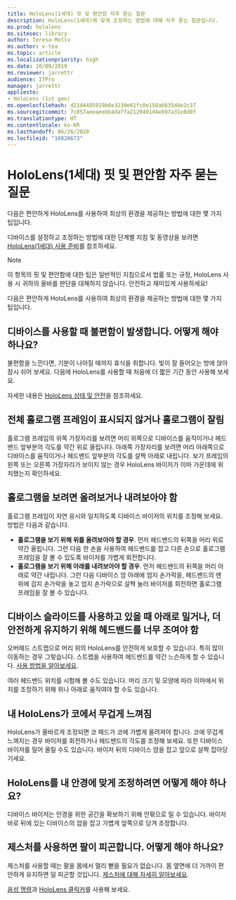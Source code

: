 ```yaml
---
title: HoloLens(1세대) 핏 및 편안함 자주 묻는 질문
description: HoloLens(1세대)에 맞게 조정하는 방법에 대해 자주 묻는 질문입니다.
ms.prod: hololens
ms.sitesec: library
author: Teresa-Motiv
ms.author: v-tea
ms.topic: article
ms.localizationpriority: high
ms.date: 10/09/2019
ms.reviewer: jarrettr
audience: ITPro
manager: jarrettr
appliesto:
- HoloLens (1st gen)
ms.openlocfilehash: d21d4485919b8e3230e61fc0e158a6635d4e2c37
ms.sourcegitcommit: 7c057aeeaeebb4daffa2120491d4e897a31e8d0f
ms.translationtype: HT
ms.contentlocale: ko-KR
ms.lasthandoff: 06/26/2020
ms.locfileid: "10828673"
---
```

# HoloLens(1세대) 핏 및 편안함 자주 묻는 질문

다음은 편안하게 HoloLens를 사용하여 최상의 환경을 제공하는 방법에 대한 몇 가지 팁입니다.

디바이스를 설정하고 조정하는 방법에 대한 단계별 지침 및 동영상을 보려면 [HoloLens(1세대) 사용 준비](hololens1-setup.md)를 참조하세요.

> [!NOTE]
> 이 항목의 핏 및 편안함에 대한 팁은 일반적인 지침으로서 법률 또는 규정, HoloLens 사용 시 귀하의 올바를 판단을 대체하지 않습니다. 안전하고 재미있게 사용하세요!

다음은 편안하게 HoloLens를 사용하여 최상의 환경을 제공하는 방법에 대한 몇 가지 팁입니다.

## 디바이스를 사용할 때 불편함이 발생합니다. 어떻게 해야 하나요?

불편함을 느낀다면, 기분이 나아질 때까지 휴식을 취합니다. 빛이 잘 들어오는 방에 앉아 잠시 쉬어 보세요. 다음에 HoloLens를 사용할 때 처음에 더 짧은 기간 동안 사용해 보세요.

자세한 내용은 [HoloLens 상태 및 안전](https://go.microsoft.com/fwlink/p/?LinkId=746661)을 참조하세요.

## 전체 홀로그램 프레임이 표시되지 않거나 홀로그램이 잘림

홀로그램 프레임의 위쪽 가장자리를 보려면 머리 위쪽으로 디바이스를 움직이거나 헤드밴드 앞부분의 각도를 약간 위로 올립니다. 아래쪽 가장자리를 보려면 머리 아래쪽으로 디바이스를 움직이거나 헤드밴드 앞부분의 각도를 살짝 아래로 내립니다. 보기 프레임의 왼쪽 또는 오른쪽 가장자리가 보이지 않는 경우 HoloLens 바이저가 이마 가운데에 위치했는지 확인하세요.

## 홀로그램을 보려면 올려보거나 내려보아야 함

홀로그램 프레임이 자연 응시와 일치하도록 디바이스 바이저의 위치를 조정해 보세요. 방법은 다음과 같습니다.

- **홀로그램을 보기 위해 위를 올려보아야 할 경우**. 먼저 헤드밴드의 뒤쪽을 머리 위로 약간 올립니다. 그런 다음 한 손을 사용하여 헤드밴드를 잡고 다른 손으로 홀로그램 프레임을 잘 볼 수 있도록 바이저를 가볍게 회전합니다.
- **홀로그램을 보기 위해 아래를 내려보아야 할 경우**. 먼저 헤드밴드의 뒤쪽을 머리 아래로 약간 내립니다. 그런 다음 디바이스 암 아래에 엄지 손가락을, 헤드밴드의 맨 위에 검지 손가락을 놓고 엄지 손가락으로 살짝 눌러 바이저를 회전하면 홀로그램 프레임을 잘 볼 수 있습니다.

## 디바이스 슬라이드를 사용하고 있을 때 아래로 밀거나, 더 안전하게 유지하기 위해 헤드밴드를 너무 조여야 함

오버헤드 스트랩으로 머리 위의 HoloLens를 안전하게 보호할 수 있습니다. 특히 많이 이동하는 경우 그렇습니다. 스트랩을 사용하여 헤드밴드를 약간 느슨하게 할 수 있습니다. [사용 방법을 알아보세요](hololens1-setup.md#adjust-fit).

여러 헤드밴드 위치를 시험해 볼 수도 있습니다. 머리 크기 및 모양에 따라 이마에서 위치를 조정하기 위해 위나 아래로 움직여야 할 수도 있습니다.

## 내 HoloLens가 코에서 무겁게 느껴짐

HoloLens가 올바르게 조정되면 코 패드가 코에 가볍게 올려져야 합니다. 코에 무겁게 느껴지는 경우 바이저를 회전하거나 헤드밴드의 각도를 조정해 보세요. 또한 디바이스 바이저를 밀어 올릴 수도 있습니다. 바이저 뒤의 디바이스 암을 잡고 앞으로 살짝 잡아당기세요.

## HoloLens를 내 안경에 맞게 조정하려면 어떻게 해야 하나요?

디바이스 바이저는 안경을 위한 공간을 확보하기 위해 안팎으로 밀 수 있습니다. 바이저 바로 뒤에 있는 디바이스의 암을 잡고 가볍게 앞쪽으로 당겨 조정합니다.

## 제스처를 사용하면 팔이 피곤합니다. 어떻게 해야 하나요?

제스처를 사용할 때는 팔을 몸에서 멀리 뻗을 필요가 없습니다. 몸 옆면에 더 가까이 편안하게 유지하면 덜 피곤할 것입니다. [제스처에 대해 자세히 알아보세요](hololens1-basic-usage.md#use-hololens-with-your-hands).

[음성 명령](hololens-cortana.md)과 [HoloLens 클릭커](hololens1-clicker.md)를 사용해 보세요.
